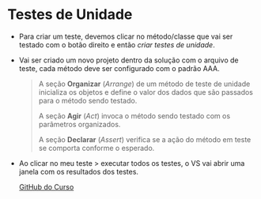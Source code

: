 # Testes de Unidade

- Para criar um teste, devemos clicar no método/classe que vai ser testado com o botão direito e então *criar testes de unidade*.

- Vai ser criado um novo projeto dentro da solução com o arquivo de teste, cada método deve ser configurado com o padrão AAA.

  > A seção **Organizar** (*Arrange*) de um método de teste de unidade inicializa os objetos e define o valor dos dados que são passados para o método sendo testado.
  >
  > A seção **Agir** (*Act*) invoca o método sendo testado com os parâmetros organizados.
  >
  > A seção **Declarar** (*Assert*) verifica se a ação do método em teste se comporta conforme o esperado.

- Ao clicar no meu teste > executar todos os testes, o VS vai abrir uma janela com os resultados dos testes.

  [GitHub do Curso](https://github.com/Giovanna0208/Instalar-e-configurar-Visual-Studio)